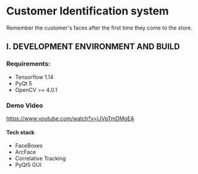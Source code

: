 # Customer Identification system

Remember the customer's faces after the first time they come to the store.

## I. DEVELOPMENT ENVIRONMENT AND BUILD

### Requirements:

- Tensorflow 1.14
- PyQt 5
- OpenCV >= 4.0.1

### Demo Video

https://www.youtube.com/watch?v=lJVpTmDMgEA

#### Tech stack

- FaceBoxes
- ArcFace
- Correlative Tracking
- PyQt5 GUI